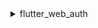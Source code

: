 <details>
  <summary>flutter_web_auth</summary>

[flutter_web_auth](https://pub.dev/packages/flutter_web_auth) は Logto の flutter SDK の背後で使用されます。Logto の認可 (Authorization) ページを開くために、その webview ベースのインタラクションインターフェースに依存しています。

:::note
このプラグインは、iOS 12+ および macOS 10.15+ では ASWebAuthenticationSession、iOS 11 では SFAuthenticationSession、Android では Chrome Custom Tabs を使用し、Web では新しいウィンドウを開きます。
iOS 8+ でビルドできますが、現在サポートされているのは iOS 11 以上のみです。
:::

### Android でコールバック URL を登録する

Logto のサインインウェブページからコールバック URL をキャプチャするためには、サインイン redirectUri を AndroidManifest.xml に登録する必要があります。

```xml
<activity android:name="com.linusu.flutter_web_auth.CallbackActivity" android:exported="true">
    <intent-filter android:label="flutter_web_auth">
        <action android:name="android.intent.action.VIEW"/>
        <category android:name="android.intent.category.DEFAULT"/>
        <category android:name="android.intent.category.BROWSABLE"/>
        <data android:scheme="io.logto"/>
    </intent-filter>
</activity>
```

</details>
